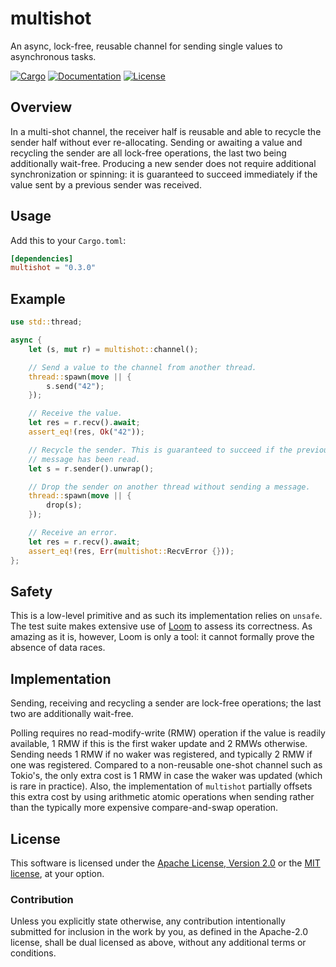 # multishot

An async, lock-free, reusable channel for sending single values to asynchronous
tasks.

[![Cargo](https://img.shields.io/crates/v/multishot.svg)](https://crates.io/crates/multishot)
[![Documentation](https://docs.rs/multishot/badge.svg)](https://docs.rs/multishot)
[![License](https://img.shields.io/badge/license-MIT%2FApache--2.0-blue.svg)](https://github.com/asynchronics/multishot#license)

## Overview

In a multi-shot channel, the receiver half is reusable and able to recycle the
sender half without ever re-allocating. Sending or awaiting a value and
recycling the sender are all lock-free operations, the last two being
additionally wait-free. Producing a new sender does not require additional
synchronization or spinning: it is guaranteed to succeed immediately if the
value sent by a previous sender was received.

## Usage

Add this to your `Cargo.toml`:

```toml
[dependencies]
multishot = "0.3.0"
```

## Example

```rust
use std::thread;

async {
    let (s, mut r) = multishot::channel();

    // Send a value to the channel from another thread.
    thread::spawn(move || {
        s.send("42");
    });

    // Receive the value.
    let res = r.recv().await;
    assert_eq!(res, Ok("42"));

    // Recycle the sender. This is guaranteed to succeed if the previous
    // message has been read.
    let s = r.sender().unwrap();

    // Drop the sender on another thread without sending a message.
    thread::spawn(move || {
        drop(s);
    });

    // Receive an error.
    let res = r.recv().await;
    assert_eq!(res, Err(multishot::RecvError {}));
};
```

## Safety

This is a low-level primitive and as such its implementation relies on `unsafe`.
The test suite makes extensive use of [Loom] to assess its correctness. As
amazing as it is, however, Loom is only a tool: it cannot formally prove the
absence of data races.

[Loom]: https://github.com/tokio-rs/loom


## Implementation

Sending, receiving and recycling a sender are lock-free operations; the last two
are additionally wait-free.

Polling requires no read-modify-write (RMW) operation if the value is readily
available, 1 RMW if this is the first waker update and 2 RMWs otherwise. Sending
needs 1 RMW if no waker was registered, and typically 2 RMW if one was
registered. Compared to a non-reusable one-shot channel such as Tokio's, the
only extra cost is 1 RMW in case the waker was updated (which is rare in
practice). Also, the implementation of `multishot` partially offsets this extra
cost by using arithmetic atomic operations when sending rather than the
typically more expensive compare-and-swap operation.


## License

This software is licensed under the [Apache License, Version 2.0](LICENSE-APACHE) or the
[MIT license](LICENSE-MIT), at your option.

### Contribution

Unless you explicitly state otherwise, any contribution intentionally submitted
for inclusion in the work by you, as defined in the Apache-2.0 license, shall be
dual licensed as above, without any additional terms or conditions.

